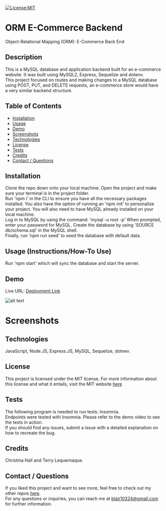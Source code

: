 [![License:MIT](https://img.shields.io/badge/License-MIT-yellow.svg)](https://opensource.org/licenses/MIT)


# ORM E-Commerce Backend
Object-Relational Mapping (ORM): E-Commerce Back End


## Description
This is a MySQL database and application backend built for an e-commerce website. It was built using MySQL2, Express, Sequelize and dotenv.  
This project focused on routes and making changes to a MySQL database using POST, PUT, and DELETE requests, an e-commerce store would have a very similar backend structure.


## Table of Contents
- [Installation](#installation)
- [Usage](#usage)
- [Demo](#demo)
- [Screenshots](#screenshots)
- [Technologies](#technologies)
- [License](#license)
- [Tests](#tests)
- [Credits](#credits)
- [Contact / Questions](#contact--questions)

## Installation
Clone the repo down onto your local machine. Open the project and make sure your terminal is in the project folder.  
Run 'npm i' in the CLI to ensure you have all the necessary packages installed. You also have the option of running an 'npm init' to personalize your project. 
You will also need to have MySQL already installed on your local machine.  
Log in to MySQL by using the command: 'mysql -u root -p'
When prompted, enter your password for MySQL. 
Create the database by using 'SOURCE db/schema.sql' in the MySQL shell.  
Finally, run 'npm run seed' to seed the database with default data.


## Usage (Instructions/How-To Use)
Run 'npm start' which will sync the database and start the server.


## Demo
Live URL: <a href="deployed link">Deployment Link</a>

<!-- in the parentheses is just the relative path to the screenshot-->
![alt text](assets/images/screenshot.png)


# Screenshots


## Technologies
JavaScript, Node.JS, Express.JS, MySQL, Sequelize, dotnev.  


## License
This project is licensed under the MIT license. For more information about this license and what it entails, visit the MIT website <a href="https://opensource.org/licenses/MIT">here</a>


## Tests
The following program is needed to run tests: Insomnia.  
Endpoints were tested with Insomnia. Please refer to the demo video to see the tests in action.  
If you should find any issues, submit a issue with a detailed explanation on how to recreate the bug.


## Credits
Christina Hall and Terry Lequernaque. 


## Contact / Questions
  If you liked this project and want to see more, feel free to check out my other repos [here](https://github.com/blairrrrwho).  
  For any questions or inquiries, you can reach me at blair10324@gmail.com for further information.